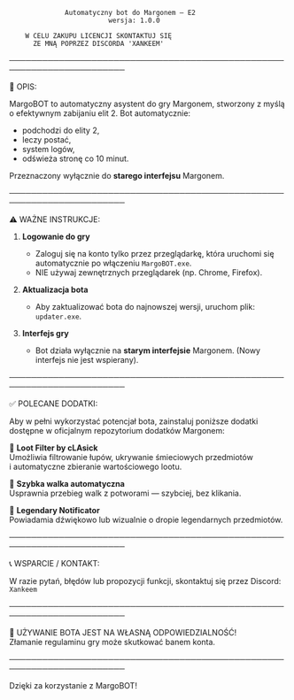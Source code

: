                   Automatyczny bot do Margonem — E2
                             wersja: 1.0.0

		W CELU ZAKUPU LICENCJI SKONTAKTUJ SIĘ
		  ZE MNĄ POPRZEZ DISCORDA 'XANKEEM'

───────────────────────────────────────────────────────────────────────

📌 OPIS:

MargoBOT to automatyczny asystent do gry Margonem, stworzony z myślą o 
efektywnym zabijaniu elit 2. Bot automatycznie:
- podchodzi do elity 2,
- leczy postać,
- system logów,
- odświeża stronę co 10 minut.

Przeznaczony wyłącznie do **starego interfejsu** Margonem.

───────────────────────────────────────────────────────────────────────

⚠️ WAŻNE INSTRUKCJE:

1. **Logowanie do gry**
   - Zaloguj się na konto tylko przez przeglądarkę, która uruchomi się 
     automatycznie po włączeniu `MargoBOT.exe`.
   - NIE używaj zewnętrznych przeglądarek (np. Chrome, Firefox).

2. **Aktualizacja bota**
   - Aby zaktualizować bota do najnowszej wersji, uruchom plik:
     `updater.exe`.

3. **Interfejs gry**
   - Bot działa wyłącznie na **starym interfejsie** Margonem.
     (Nowy interfejs nie jest wspierany).

───────────────────────────────────────────────────────────────────────

✅ POLECANE DODATKI:

Aby w pełni wykorzystać potencjał bota, zainstaluj poniższe dodatki dostępne w oficjalnym repozytorium dodatków Margonem:

🔹 **Loot Filter by cLAsick**  
   Umożliwia filtrowanie łupów, ukrywanie śmieciowych przedmiotów  
   i automatyczne zbieranie wartościowego lootu.

🔹 **Szybka walka automatyczna**  
   Usprawnia przebieg walk z potworami — szybciej, bez klikania.  

🔹 **Legendary Notificator**  
   Powiadamia dźwiękowo lub wizualnie o dropie legendarnych przedmiotów.

───────────────────────────────────────────────────────────────────────

📞 WSPARCIE / KONTAKT:

W razie pytań, błędów lub propozycji funkcji, skontaktuj się przez Discord:  
`Xankeem`

───────────────────────────────────────────────────────────────────────

🛑 UŻYWANIE BOTA JEST NA WŁASNĄ ODPOWIEDZIALNOŚĆ!  
Złamanie regulaminu gry może skutkować banem konta.

───────────────────────────────────────────────────────────────────────

Dzięki za korzystanie z MargoBOT!
